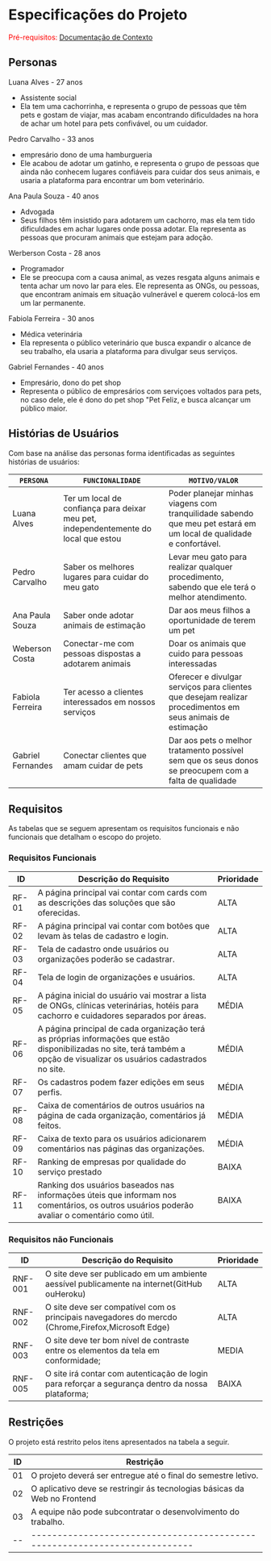 # Especificações do Projeto

<span style="color:red">Pré-requisitos: <a href="01-Documentação de Contexto.md"> Documentação de Contexto</a></span>

## Personas

Luana Alves - 27 anos

- Assistente social
- Ela tem uma cachorrinha, e representa o grupo de pessoas que têm pets e gostam de viajar, mas acabam encontrando dificuldades na hora de achar um hotel para pets confivável, ou um cuidador.

Pedro Carvalho - 33 anos

- empresário dono de uma hamburgueria
- Ele acabou de adotar um gatinho, e representa o grupo de pessoas que ainda não conhecem lugares confiáveis para cuidar dos seus animais, e usaria a plataforma para encontrar um bom veterinário.

Ana Paula Souza - 40 anos

- Advogada
- Seus filhos têm insistido para adotarem um cachorro, mas ela tem tido dificuldades em achar lugares onde possa adotar. Ela representa as pessoas que procuram animais que estejam para adoção.

Werberson Costa - 28 anos

- Programador
- Ele se preocupa com a causa animal, as vezes resgata alguns animais e tenta achar um novo lar para eles. Ele representa as ONGs, ou pessoas, que encontram animais em situação vulnerável e querem colocá-los em um lar permanente.

Fabiola Ferreira - 30 anos

- Médica veterinária
- Ela representa o público veterinário que busca expandir o alcance de seu trabalho, ela usaria a plataforma para divulgar seus serviços.

Gabriel Fernandes - 40 anos

- Empresário, dono do pet shop
- Representa o público de empresários com serviçoes voltados para pets, no caso dele, ele é dono do pet shop "Pet Feliz, e busca alcançar um público maior.

## Histórias de Usuários

Com base na análise das personas forma identificadas as seguintes histórias de usuários:

| `PERSONA`         | `FUNCIONALIDADE`                                                                    | `MOTIVO/VALOR`                                                                                                     |
| ----------------- | ----------------------------------------------------------------------------------- | ------------------------------------------------------------------------------------------------------------------ |
| Luana Alves       | Ter um local de confiança para deixar meu pet, independentemente do local que estou | Poder planejar minhas viagens com tranquilidade sabendo que meu pet estará em um local de qualidade e confortável. |
| Pedro Carvalho    | Saber os melhores lugares para cuidar do meu gato                                   | Levar meu gato para realizar qualquer procedimento, sabendo que ele terá o melhor atendimento.                     |
| Ana Paula Souza   | Saber onde adotar animais de estimação                                              | Dar aos meus filhos a oportunidade de terem um pet                                                                 |
| Weberson Costa    | Conectar-me com pessoas dispostas a adotarem animais                                | Doar os animais que cuido para pessoas interessadas                                                                |
| Fabiola Ferreira  | Ter acesso a clientes interessados em nossos serviços                               | Oferecer e divulgar serviços para clientes que desejam realizar procedimentos em seus animais de estimação         |
| Gabriel Fernandes | Conectar clientes que amam cuidar de pets                                           | Dar aos pets o melhor tratamento possível sem que os seus donos se preocupem com a falta de qualidade              |

## Requisitos

As tabelas que se seguem apresentam os requisitos funcionais e não funcionais que detalham o escopo do projeto.

### Requisitos Funcionais

| ID    | Descrição do Requisito                                                                                                                                                     | Prioridade |
| ----- | -------------------------------------------------------------------------------------------------------------------------------------------------------------------------- | ---------- |
| RF-01 | A página principal vai contar com cards com as descrições das soluções que são oferecidas.                                                                                 | ALTA       |
| RF-02 | A página principal vai contar com botões que levam às telas de cadastro e login.                                                                                           | ALTA       |
| RF-03 | Tela de cadastro onde usuários ou organizações poderão se cadastrar.                                                                                                       | ALTA       |
| RF-04 | Tela de login de organizações e usuários.                                                                                                                                  | ALTA       |
| RF-05 | A página inicial do usuário vai mostrar a lista de ONGs, clínicas veterinárias, hotéis para cachorro e cuidadores separados por áreas.                                     | MÉDIA      |
| RF-06 | A página principal de cada organização terá as próprias informações que estão disponibilizadas no site, terá também a opção de visualizar os usuários cadastrados no site. | MÉDIA      |
| RF-07 | Os cadastros podem fazer edições em seus perfis.                                                                                                                           | MÉDIA      |
| RF-08 | Caixa de comentários de outros usuários na página de cada organização, comentários já feitos.                                                                              | MÉDIA      |
| RF-09 | Caixa de texto para os usuários adicionarem comentários nas páginas das organizações.                                                                                      | MÉDIA      |
| RF-10 | Ranking de empresas por qualidade do serviço prestado                                                                                                                      | BAIXA      |
| RF-11 | Ranking dos usuários baseados nas informações úteis que informam nos comentários, os outros usuários poderão avaliar o comentário como útil.                               | BAIXA      |

### Requisitos não Funcionais

| ID      | Descrição do Requisito                                                                             | Prioridade |
| ------- | -------------------------------------------------------------------------------------------------- | ---------- |
| RNF-001 | O site deve ser publicado em um ambiente aessível publicamente na internet(GitHub ouHeroku)        | ALTA       |
| RNF-002 | O site deve ser compatível com os principais navegadores do mercdo (Chrome,Firefox,Microsoft Edge) | ALTA       |
| RNF-003 | O site deve ter bom nível de contraste entre os elementos da tela em conformidade;                 | MEDIA      |
| RNF-005 | O site irá contar com autenticação de login para reforçar a segurança dentro da nossa plataforma;  | BAIXA      |

## Restrições

O projeto está restrito pelos itens apresentados na tabela a seguir.

| ID  | Restrição                                                                  |
| --- | -------------------------------------------------------------------------- |
| 01  | O projeto deverá ser entregue até o final do semestre letivo.              |
| 02  | O aplicativo deve se restringir ás tecnologias básicas da Web no Frontend  |
| 03  | A equipe não pode subcontratar o desenvolvimento do trabalho.              |
| --  | -------------------------------------------------------------------------- |
